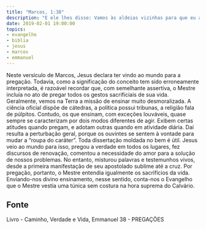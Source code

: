 ```yaml
---
title: "Marcos, 1:38"
description: "E ele lhes disse: Vamos às aldeias vizinhas para que eu ali também pregue; porque para isso vim."
date: 2019-02-01 19:00:00
topics: 
- evangelho
- biblia
- jesus
- marcos
- emmanuel
---
```


Neste versículo de Marcos, Jesus declara ter vindo ao mundo para a
pregação. Todavia, como a significação do conceito tem sido erroneamente interpretada, é razoável recordar que, com semelhante assertiva, o Mestre
incluía no ato de pregar todos os gestos sacrificiais de sua vida.
Geralmente, vemos na Terra a missão de ensinar muito desmoralizada.
A ciência oficial dispõe de cátedras, a política possui tribunas, a religião
fala de púlpitos.
Contudo, os que ensinam, com exceções louváveis, quase sempre se
caracterizam por dois modos diferentes de agir. Exibem certas atitudes quando
pregam, e adotam outras quando em atividade diária. Daí resulta a perturbação
geral, porque os ouvintes se sentem à vontade para mudar a “roupa do
caráter”.
Toda dissertação moldada no bem é útil. Jesus veio ao mundo para isso,
pregou a verdade em todos os lugares, fez discursos de renovação, comentou
a necessidade do amor para a solução de nossos problemas. No entanto,
misturou palavras e testemunhos vivos, desde a primeira manifestação de seu
apostolado sublime até a cruz. Por pregação, portanto, o Mestre entendia
igualmente os sacrifícios da vida. Enviando-nos divino ensinamento, nesse
sentido, conta-nos o Evangelho que o Mestre vestia uma túnica sem costura na
hora suprema do Calvário.





## Fonte
Livro - Caminho, Verdade e Vida, Emmanuel
38 -  PREGAÇÕES
